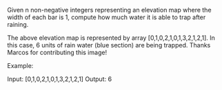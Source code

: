 Given n non-negative integers representing an elevation map where the width of each bar is 1, compute how much water it is able to trap after raining.


The above elevation map is represented by array [0,1,0,2,1,0,1,3,2,1,2,1]. In this case, 6 units of rain water (blue section) are being trapped. Thanks Marcos for contributing this image!

Example:


Input: [0,1,0,2,1,0,1,3,2,1,2,1]
Output: 6